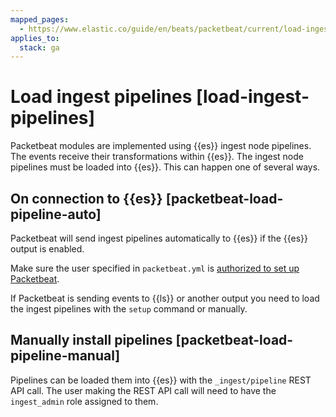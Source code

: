 ```yaml
---
mapped_pages:
  - https://www.elastic.co/guide/en/beats/packetbeat/current/load-ingest-pipelines.html
applies_to:
  stack: ga
---
```


# Load ingest pipelines [load-ingest-pipelines]

Packetbeat modules are implemented using {{es}} ingest node pipelines.  The events receive their transformations within {{es}}.  The ingest node pipelines must be loaded into {{es}}.  This can happen one of several ways.


## On connection to {{es}} [packetbeat-load-pipeline-auto]

Packetbeat will send ingest pipelines automatically to {{es}} if the {{es}} output is enabled.

Make sure the user specified in `packetbeat.yml` is [authorized to set up Packetbeat](/reference/packetbeat/privileges-to-setup-beats.md).

If Packetbeat is sending events to {{ls}} or another output you need to load the ingest pipelines with the `setup` command or manually.


## Manually install pipelines [packetbeat-load-pipeline-manual]

Pipelines can be loaded them into {{es}} with the `_ingest/pipeline` REST API call. The user making the REST API call will need to have the `ingest_admin` role assigned to them.

